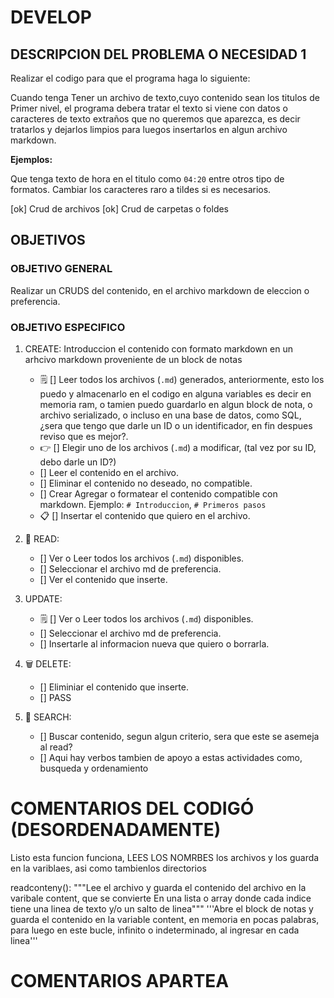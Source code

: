 # DEVELOP

## DESCRIPCION DEL PROBLEMA O NECESIDAD 1

Realizar el codigo para que el programa haga lo siguiente:

Cuando tenga Tener un archivo de texto,cuyo contenido sean los titulos de Primer nivel, el programa debera tratar el texto si viene con datos o caracteres de texto extraños que no queremos que aparezca, es decir tratarlos y dejarlos limpios para luegos insertarlos en algun archivo markdown.

**Ejemplos:**

Que tenga texto de hora en el titulo como `04:20` entre otros tipo de formatos.
Cambiar los caracteres raro a tildes si es necesarios.

[ok] Crud de archivos
[ok] Crud de carpetas o foldes

## OBJETIVOS

### OBJETIVO GENERAL

Realizar un CRUDS del contenido, en el archivo markdown de eleccion o preferencia.

### OBJETIVO ESPECIFICO

1. CREATE: Introduccion el contenido con formato markdown en un arhcivo markdown proveniente de un block de notas
   * 🗒️ [] Leer todos los archivos (`.md`) generados, anteriormente, esto los puedo y almacenarlo en el codigo en alguna variables es decir en memoria ram, o tamien puedo guardarlo en algun block de nota, o archivo serializado, o incluso en una base de datos, como SQL, ¿sera que tengo que darle un ID o un identificador, en fin despues reviso que es mejor?.
   * 👉 [] Elegir uno de los archivos (`.md`) a modificar, (tal vez por su ID, debo darle un ID?)
   * [] Leer el contenido en el archivo.
   * [] Eliminar el contenido no deseado, no compatible.
   * [] Crear Agregar o formatear el contenido compatible con markdown.
     Ejemplo: `# Introduccion`, `# Primeros pasos`
   * 📋 [] Insertar el contenido que quiero en el archivo.

2. 👀 READ:
   * [] Ver o Leer todos los archivos (`.md`) disponibles.
   * [] Seleccionar el archivo md de preferencia.
   * [] Ver el contenido que inserte.

3. UPDATE:
    * 🗒️ [] Ver o Leer todos los archivos (`.md`) disponibles.
    * [] Seleccionar el archivo md de preferencia.
    * [] Insertarle al informacion nueva que quiero o borrarla.

4. 🗑️ DELETE:
    * [] Eliminiar el contenido que inserte.
    * [] PASS

5. 🔎 SEARCH:
   * [] Buscar contenido, segun algun criterio, sera que este se asemeja al read?
   * [] Aqui hay verbos tambien de apoyo a estas actividades como, busqueda y ordenamiento

# COMENTARIOS DEL CODIGÓ (DESORDENADAMENTE)

Listo esta funcion funciona, LEES LOS NOMRBES los archivos y los guarda en la variblaes, asi como tambienlos directorios

readconteny():
"""Lee  el archivo y guarda el contenido del archivo en la varibale content, que se convierte En una lista o array donde cada indice tiene una linea de texto y/o un salto de linea"""
'''Abre el block de notas y guarda el contenido en la variable content, en memoria en pocas palabras, para luego en este bucle, infinito o indeterminado, al ingresar en cada linea'''

# COMENTARIOS APARTEA
